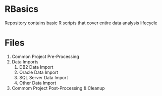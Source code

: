 # RBasics
Repository contains basic R scripts that cover entire data analysis lifecycle

# Files
<ol type = "1">
  <li>Common Project Pre-Processing</li>
  <li>Data Imports
    <ol>
      <li>DB2 Data Import</li>
      <li>Oracle Data Import</li>
      <li>SQL Server Data Import</li>
      <li>Other Data Import</li>
    </ol>
  </li>
  <li>Commom Project Post-Processing & Cleanup</li>
</ol>
